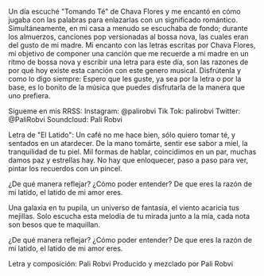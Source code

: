 Un día escuché "Tomando Té" de Chava Flores y me encantó en cómo jugaba con las palabras para enlazarlas con un significado romántico. Simultáneamente, en mi casa a menudo se escuchaba de fondo; durante los almuerzos, canciones pop versionadas al bossa nova, las cuales eran del gusto de mi madre. Mi encanto con las letras escritas por Chava Flores, mi objetivo de componer una canción que me recuerde a mi madre en un ritmo de bossa nova y escribir una letra para este día, son las razones de por qué hoy existe esta canción con este genero musical. Disfrútenla y como lo digo siempre: Espero que les guste, ya sea por la letra o por la base, es lo bonito de la música que puedes disfrutarla de la manera que uno prefiera.

Sígueme en mis RRSS:
Instagram: @palirobvi
Tik Tok: palirobvi
Twitter: @PaliRobvi
Soundcloud: Pali Robvi

Letra de "El Latido":
Un café no me hace bien, sólo quiero tomar té,
y sentados en un atardecer.
De la mano tomárte, sentir ese sabor a miel,
la tranquilidad de tu piel.
Mil formas de hablar, coincidimos en un par,
muchas damos paz y estrellas hay.
No hay que enloquecer, paso a paso para ver,
pintar los recuerdos con un pincel.

¿De qué manera reflejar?
¿Cómo poder entender?
De que eres la razón de mi latido,
el latido de mi amor eres.

Una galaxia en tu pupila, un universo de fantasía,
el viento acaricia tus mejillas.
Solo escucha esta melodía de tu mirada junto a la mía,
cada nota son besos que te maquillan.

¿De qué manera reflejar?
¿Cómo poder entender?
De que eres la razón de mi latido,
el latido de mi amor eres.

Letra y composición: Pali Robvi
Producido y mezclado por Pali Robvi